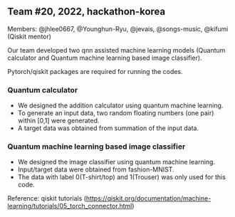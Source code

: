 ## Team #20, 2022, hackathon-korea

Members: @jhlee0667, @Younghun-Ryu, @jevais, @songs-music, @kifumi (Qiskit mentor)


Our team developed two qnn assisted machine learning models (Quantum calculator and Quantum machine learning based image classifier).

Pytorch/qiskit packages are required for running the codes.

### Quantum calculator

- We designed the addition calculator using quantum machine learning.
- To generate an input data, two random floating numbers (one pair) within [0,1] were generated.
- A target data was obtained from summation of the input data.


### Quantum machine learning based image classifier 
- We designed the image classifier using quantum machine learning.
- Input/target data were obtained from fashion-MNIST.
- The data with label 0(T-shirt/top) and 1(Trouser) was only used for this code.

Reference: qiskit tutorials (https://qiskit.org/documentation/machine-learning/tutorials/05_torch_connector.html)
